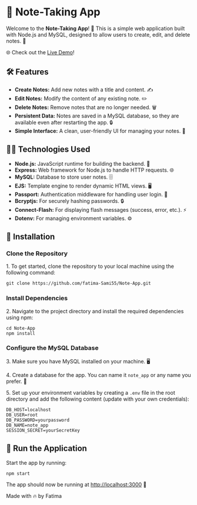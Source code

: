 📓 Note-Taking App
==================

Welcome to the **Note-Taking App**! 🎉 This is a simple web application built with Node.js and MySQL, designed to allow users to create, edit, and delete notes. 📝

🌐 Check out the [Live Demo](https://note-taking-app-phi-ten.vercel.app)!

🛠️ Features
------------

*   **Create Notes:** Add new notes with a title and content. ✍️
*   **Edit Notes:** Modify the content of any existing note. ✏️
*   **Delete Notes:** Remove notes that are no longer needed. 🗑️
*   **Persistent Data:** Notes are saved in a MySQL database, so they are available even after restarting the app. 🔒
*   **Simple Interface:** A clean, user-friendly UI for managing your notes. 🎨

🧑‍💻 Technologies Used
-----------------------

*   **Node.js:** JavaScript runtime for building the backend. 🚀
*   **Express:** Web framework for Node.js to handle HTTP requests. 🌐
*   **MySQL:** Database to store user notes. 🗄️
*   **EJS:** Template engine to render dynamic HTML views. 🖥️
*   **Passport:** Authentication middleware for handling user login. 🔑
*   **Bcryptjs:** For securely hashing passwords. 🔒
*   **Connect-Flash:** For displaying flash messages (success, error, etc.). ⚡
*   **Dotenv:** For managing environment variables. ⚙️

📝 Installation
---------------

### Clone the Repository

1\. To get started, clone the repository to your local machine using the following command:

    git clone https://github.com/fatima-Sami55/Note-App.git

### Install Dependencies

2\. Navigate to the project directory and install the required dependencies using npm:

    cd Note-App
    npm install

### Configure the MySQL Database

3\. Make sure you have MySQL installed on your machine. 🖥️

4\. Create a database for the app. You can name it `note_app` or any name you prefer. 💾

5\. Set up your environment variables by creating a `.env` file in the root directory and add the following content (update with your own credentials):

    DB_HOST=localhost
    DB_USER=root
    DB_PASSWORD=yourpassword
    DB_NAME=note_app
    SESSION_SECRET=yourSecretKey

🚀 Run the Application
----------------------

Start the app by running:

    npm start

The app should now be running at [http://localhost:3000](http://localhost:3000) 🎉

Made with 🔥 by Fatima
